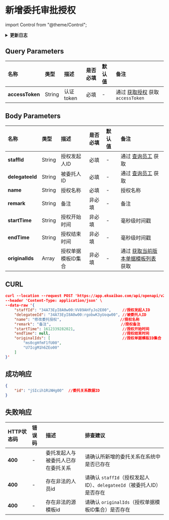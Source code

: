 # 新增委托审批授权

import Control from "@theme/Control";

<Control
method="POST"
url="/api/openapi/v2/organization/delegate/approve"
/>

<details>
  <summary><b>更新日志</b></summary>
  <div>

  [**1.19.0**](/docs/open-api/notice/update-log#1190)&emsp;-> 🐞 优化了 `name`（授权名称） 必填问题。<br/>
  &emsp; &emsp; &emsp; -> 🐞 修复了 `delegateeId`（被委托人ID）未校验是否本企业员工的BUG。<br/>

  </div>
</details>

## Query Parameters

| 名称 | 类型 | 描述 | 是否必填 | 默认值 | 备注 |
| :--- | :--- | :--- | :--- |:--- | :--- |
| **accessToken** | String | 认证token | 必填 | - | 通过 [获取授权](/docs/open-api/getting-started/auth) 获取 `accessToken` |

## Body Parameters

| 名称 | 类型 | 描述 | 是否必填 | 默认值 | 备注 |
| :--- | :--- | :--- | :--- |:--- | :--- |
| **staffId**     | String  | 授权发起人ID	   | 必填  | - | 通过 [查询员工](/docs/open-api/corporation/get-staff-ids) 获取 |
| **delegateeId** | String  | 被委托人ID	       | 必填  | - | 通过 [查询员工](/docs/open-api/corporation/get-staff-ids) 获取 |
| **name**        | String  | 授权名称	       | 必填  | - | 授权名称 |
| **remark**      | String  | 备注	           | 非必填 | - | 备注 |
| **startTime**   | String  | 授权开始时间	   | 非必填 | - | 毫秒级时间戳 |
| **endTime**     | String  | 授权结束时间	   | 非必填 | - | 毫秒级时间戳 |
| **originalIds** | Array   | 授权单据模板ID集合  | 非必填 | - | 通过 [获取当前版本单据模板列表](/docs/open-api/forms/get-specifications-latest) 获取 |

## CURL
```json
curl --location --request POST 'https://app.ekuaibao.com/api/openapi/v2/organization/delegate/approve?accessToken=MwAcih69ycDo00' \
--header 'Content-Type: application/json' \
--data-raw '{
    "staffId": "34A73EyI8A0w00:VV89AHfyJo2E00",     //授权发起人ID
    "delegateeId": "34A73EyI8A0w00:rgobwK3yUoqw00", //被委托人ID
    "name": "修改委托授权",                          //授权名称
    "remark": "备注",                               //授权备注
    "startTime": 1612339282021,                     //授权开始时间
    "endTime": null,                                //授权结束时间
    "originalIds": [                                //授权单据模板ID集合
        "ms0cgHfmF1fU00",
        "U7IcgM1h6ZEo00"
    ]
}'
```

## 成功响应
```json
{
    "id": "jSIcih1RiNHg00"  //委托关系数据ID
}
```

## 失败响应

| HTTP状态码 | 错误码 | 描述 | 排查建议 |
| :--- | :--- | :--- | :--- |
| **400** | - | 委托发起人与被委托人已存在委托关系 | 请确认所新增的委托关系在系统中是否已存在 |
| **400** | - | 存在非法的人员id | 请确认 `staffId`（授权发起人ID）、`delegateeId`（被委托人ID）是否存在 |
| **400** | - | 存在非法的源模板id | 请确认 `originalIds`（授权单据模板ID集合）是否存在 |
